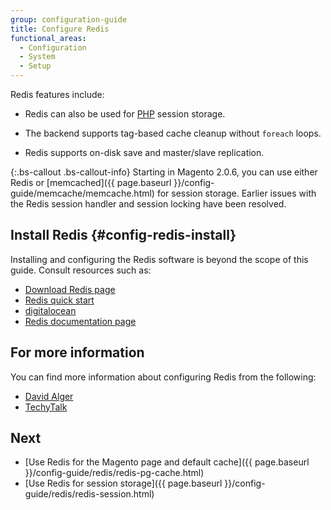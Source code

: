 ```yaml
---
group: configuration-guide
title: Configure Redis
functional_areas:
  - Configuration
  - System
  - Setup
---
```


Redis features include:

* Redis can also be used for [PHP](https://glossary.magento.com/PHP) session storage.

* The backend supports tag-based cache cleanup without `foreach` loops.

* Redis supports on-disk save and master/slave replication.

{:.bs-callout .bs-callout-info}
Starting in Magento 2.0.6, you can use either Redis or [memcached]({{ page.baseurl }}/config-guide/memcache/memcache.html) for session storage. Earlier issues with the Redis session handler and session locking have been resolved.

## Install Redis {#config-redis-install}

Installing and configuring the Redis software is beyond the scope of this guide. Consult resources such as:

* [Download Redis page](http://redis.io/download)
* [Redis quick start](http://redis.io/topics/quickstart)
* [digitalocean](https://www.digitalocean.com/community/tutorials/how-to-install-and-use-redis)
* [Redis documentation page](http://redis.io/documentation)

## For more information

You can find more information about configuring Redis from the following:

* [David Alger](http://davidalger.com/development/magento/configuring-magento-2-to-use-redis-cache-backend/)
* [TechyTalk](http://www.techytalk.info/configuring-cache-storage-backends-magento-2-redis/)

## Next

* [Use Redis for the Magento page and default cache]({{ page.baseurl }}/config-guide/redis/redis-pg-cache.html)
* [Use Redis for session storage]({{ page.baseurl }}/config-guide/redis/redis-session.html)

